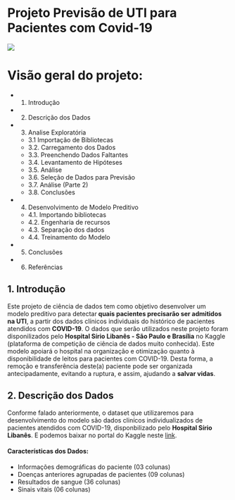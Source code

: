 # Projeto Previsão de UTI para Pacientes com Covid-19
 <img src="https://img.olhardigital.com.br/wp-content/uploads/2019/12/20191219064913-1207x450.jpg">

# Visão geral do projeto:

- 1. Introdução
- 2. Descrição dos Dados
- 3. Analise Exploratória
   - 3.1 Importação de Bibliotecas
   - 3.2. Carregamento dos Dados
   - 3.3. Preenchendo Dados Faltantes
   - 3.4. Levantamento de Hipóteses
   - 3.5. Análise
   - 3.6. Seleção de Dados para Previsão
   - 3.7. Análise (Parte 2)
   - 3.8. Conclusões
- 4. Desenvolvimento de Modelo Preditivo
   - 4.1. Importando bibliotecas
   - 4.2. Engenharia de recursos
   - 4.3. Separação dos dados
   - 4.4. Treinamento do Modelo
- 5. Conclusões
- 6. Referências

## 1. Introdução

Este projeto de ciência de dados tem como objetivo desenvolver um modelo preditivo para detectar<b> quais pacientes precisarão ser admitidos na UTI</b>, a partir dos dados clínicos individuais do histórico de pacientes atendidos com <b>COVID-19</b>. O dados que serão utilizados neste projeto foram disponilizados pelo <b>Hospital Sírio Libanês - São Paulo e Brasília</b> no Kaggle (plataforma de competição de ciência de dados muito conhecida). Este modelo apoiará o hospital na organização e otimização quanto à disponibilidade de leitos para pacientes com COVID-19. Desta forma, a remoção e transferência deste(a) paciente pode ser organizada antecipadamente, evitando a ruptura, e assim, ajudando a <b>salvar vidas</b>.

## 2. Descrição dos Dados

Conforme falado anteriormente, o dataset que utilizaremos para desenvolvimento do modelo são dados clinícos individualizados de pacientes atendidos com COVID-19, disponbilizado pelo <b>Hospital Sírio Libanês</b>. E podemos baixar no portal do Kaggle neste [link](https://www.kaggle.com/S%C3%ADrio-Libanes/covid19).

#### <b>Características dos Dados:</b>

- Informações demográficas do paciente (03 colunas)
- Doenças anteriores agrupadas de pacientes (09 colunas)
- Resultados de sangue (36 colunas)
- Sinais vitais (06 colunas)
